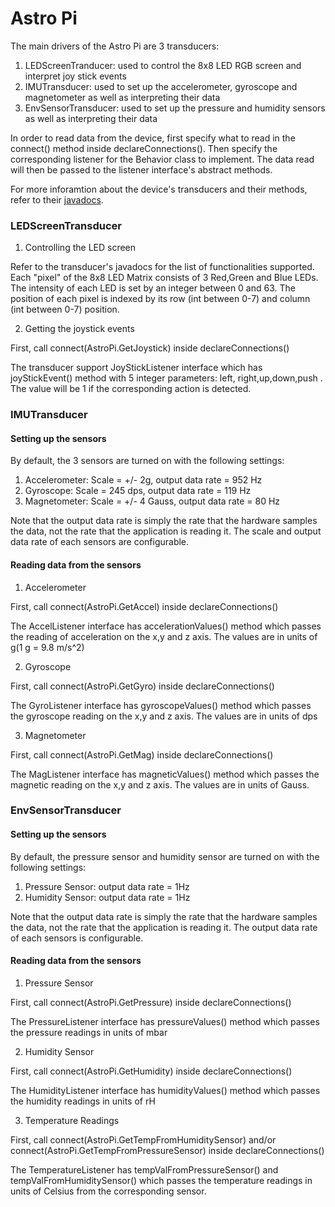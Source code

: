 # Astro Pi 

The main drivers of the Astro Pi are 3 transducers:
1. LEDScreenTranducer: used to control the 8x8 LED RGB screen and interpret joy stick events
2. IMUTransducer: used to set up the accelerometer, gyroscope and magnetometer as well as interpreting their data
3. EnvSensorTransducer: used to set up the pressure and humidity sensors as well as interpreting their data

In order to read data from the device, first specify what to read in the connect() method inside declareConnections(). Then specify the corresponding listener for the Behavior class to implement. The data read will then be passed to the listener interface's abstract methods. 

For more inforamtion about the device's transducers and their methods, refer to their [javadocs](https://github.com/oci-pronghorn/FogLight/tree/master/src/main/java/com/ociweb/iot/astropi).

### LEDScreenTransducer
1. Controlling the LED screen

Refer to the transducer's javadocs for the list of functionalities supported. 
Each "pixel" of the 8x8 LED Matrix consists of 3 Red,Green and Blue LEDs. The intensity of each LED is set by an integer between 0 and 63.
The position of each pixel is indexed by its row (int between 0-7) and column (int between 0-7) position. 

2. Getting the joystick events

First, call connect(AstroPi.GetJoystick) inside declareConnections() 

The transducer support JoyStickListener interface which has joyStickEvent() method with 5 integer parameters: left, right,up,down,push . The value will be 1 if the corresponding action is detected. 

### IMUTransducer
#### Setting up the sensors

By default, the 3 sensors are turned on with the following settings:
  1. Accelerometer: Scale = +/- 2g, output data rate = 952 Hz
  2. Gyroscope: Scale = 245 dps, output data rate = 119 Hz
  3. Magnetometer: Scale = +/- 4 Gauss, output data rate = 80 Hz
 
Note that the output data rate is simply the rate that the hardware samples the data, not the rate that the application is reading it. The scale and output data rate of each sensors are configurable. 

#### Reading data from the sensors

1. Accelerometer

First, call connect(AstroPi.GetAccel) inside declareConnections() 

The AccelListener interface has accelerationValues() method which passes the reading of acceleration on the x,y and z axis. The values are in units of g(1 g = 9.8 m/s^2)

2. Gyroscope

First, call connect(AstroPi.GetGyro) inside declareConnections() 


The GyroListener interface has gyroscopeValues() method which passes the gyroscope reading on the x,y and z axis. The values are in units of dps

3. Magnetometer 

First, call connect(AstroPi.GetMag) inside declareConnections() 


The MagListener interface has magneticValues() method which passes the magnetic reading on the x,y and z axis. The values are in units of Gauss. 


### EnvSensorTransducer 
#### Setting up the sensors

By default, the pressure sensor and humidity sensor are turned on with the following settings:
1. Pressure Sensor: output data rate = 1Hz
2. Humidity Sensor: output data rate = 1Hz 

Note that the output data rate is simply the rate that the hardware samples the data, not the rate that the application is reading it. The output data rate of each sensors is configurable. 

#### Reading data from the sensors

1. Pressure Sensor

First, call connect(AstroPi.GetPressure) inside declareConnections() 


The PressureListener interface has pressureValues() method which passes the pressure readings in units of mbar

2. Humidity Sensor 

First, call connect(AstroPi.GetHumidity) inside declareConnections() 

The HumidityListener interface has humidityValues() method which passes the humidity readings in units of rH 

3. Temperature Readings

First, call connect(AstroPi.GetTempFromHumiditySensor) and/or connect(AstroPi.GetTempFromPressureSensor) inside declareConnections() 

The TemperatureListener has tempValFromPressureSensor() and tempValFromHumiditySensor() which passes the temperature readings in units of Celsius from the corresponding sensor.











